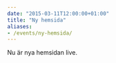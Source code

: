 ```yaml
---
date: "2015-03-11T12:00:00+01:00"
title: "Ny hemsida"
aliases:
- /events/ny-hemsida/
---
```

Nu är nya hemsidan live.
<!--more-->
